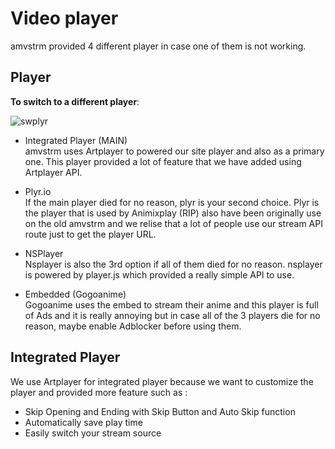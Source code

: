 # Video player

amvstrm provided 4 different player in case one of them is not working.


## Player

__To switch to a different player__:  

![swplyr](/docs_assets/switchplayer.gif)

- Integrated Player (MAIN)  
  amvstrm uses Artplayer to powered our site player and also as a primary one. This player provided a lot of feature that we have added using Artplayer API.

- Plyr.io  
  If the main player died for no reason, plyr is your second choice. Plyr is the player that is used by Animixplay (RIP) also have been originally use on the old amvstrm and we relise that a lot of people use our stream API route just to get the player URL.

- NSPlayer  
  Nsplayer is also the 3rd option if all of them died for no reason. nsplayer is powered by player.js which provided a really simple API to use.

- Embedded (Gogoanime)  
  Gogoanime uses the embed to stream their anime and this player is full of Ads and it is really annoying but in case all of the 3 players die for no reason, maybe enable Adblocker before using them.

## Integrated Player

We use Artplayer for integrated player because we want to customize the player and provided more feature such as :

- Skip Opening and Ending with Skip Button and Auto Skip function
- Automatically save play time
- Easily switch your stream source


